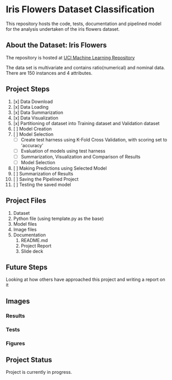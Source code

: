 # Iris Flowers Dataset Classification

This repository hosts the code, tests, documentation and pipelined model for the analysis undertaken of the iris flowers dataset.

## About the Dataset: Iris Flowers

The repository is hosted at [UCI Machine Learning Repository](https://archive.ics.uci.edu/ml/machine-learning-databases/iris/)

The data set is multivariate and contains ratio(numerical) and nominal data.
There are 150 instances and 4 attributes.

## Project Steps

1. [x] Data Download
2. [x] Data Loading
3. [x] Data Summarization
4. [x] Data Visualization
5. [x] Partitioning of dataset into Training dataset and Validation dataset
6. [ ] Model Creation
7. [ ] Model Selection
   - [ ] Create test harness using K-Fold Cross Validation, with scoring set to 'accuracy'
   - [ ] Evaluation of models using test harness
   - [ ] Summarization, Visualization and Comparison of Results
   - [ ] Model Selection
8. [ ] Making Predictions using Selected Model
9. [ ] Summarization of Results
10. [ ] Saving the Pipelined Project
11. [ ] Testing the saved model

## Project Files

1. Dataset
2. Python file (using template.py as the base)
3. Model files
4. Image files
5. Documentation
   1. README.md
   2. Project Report
   3. Slide deck

## Future Steps

Looking at how others have approached this project and writing a report on it

## Images

### Results

### Tests

### Figures

## Project Status

Project is currently in progress.
